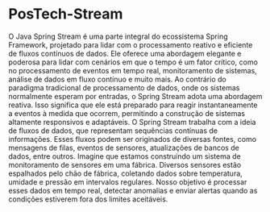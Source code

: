 ﻿# PosTech-Stream
O Java Spring Stream é uma parte integral do ecossistema Spring Framework, projetado para lidar com o processamento reativo e eficiente de fluxos contínuos de dados. 
Ele oferece uma abordagem elegante e poderosa para lidar com cenários em que o tempo é um fator crítico, como no processamento de eventos em tempo real, 
monitoramento de sistemas, análise de dados em fluxo contínuo e muito mais. Ao contrário do paradigma tradicional de processamento de dados, 
onde os sistemas normalmente esperam por entradas, o Spring Stream adota uma abordagem reativa. 
Isso significa que ele está preparado para reagir instantaneamente a eventos à medida que ocorrem, permitindo a construção de sistemas altamente responsivos e adaptáveis.
O Spring Stream trabalha com a ideia de fluxos de dados, que representam sequências contínuas de informações. Esses fluxos podem ser originados de diversas fontes, 
como mensagens de filas, eventos de sensores, atualizações de bancos de dados, entre outros. Imagine que estamos construindo um sistema de monitoramento de sensores em uma fábrica. 
Diversos sensores estão espalhados pelo chão de fábrica, coletando dados sobre temperatura, umidade e pressão em intervalos regulares. 
Nosso objetivo é processar esses dados em tempo real, detectar anomalias e enviar alertas quando as condições estiverem fora dos limites aceitáveis.
